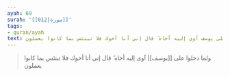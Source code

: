 ```yaml
---
ayah: 69
surah: '[[012|سورة]]'
tags:
- quran/ayah
text: ولما دخلوا على يوسف آوى إليه أخاه ۖ قال إني أنا أخوك فلا تبتئس بما كانوا يعملون
---
```

> ولما دخلوا على [[يوسف]] آوى إليه أخاه ۖ قال إني أنا أخوك فلا تبتئس بما كانوا يعملون
